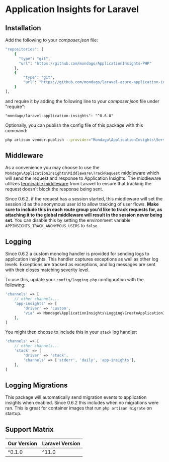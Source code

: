# Application Insights for Laravel

## Installation

Add the following to your _composer.json_ file:

```bash
"repositories": [
    {
      "type": "git",
      "url": "https://github.com/mondago/ApplicationInsights-PHP"
    },
    {
        "type": "git",
        "url": "https://github.com/mondago/laravel-azure-application-insights"
    }
],
```

and require it by adding the following line to your _composer.json_ file under "require":

```
"mondago/laravel-application-insights": "^0.6.0"
```

Optionally, you can publish the config file of this package with this command:

```bash
php artisan vendor:publish --provider="Mondago\ApplicationInsights\ServiceProvider"
```

## Middleware

As a convenience you may choose to use the `Mondago\ApplicationInsights\Middleware\TrackRequest` middleware which will send the request and response to Application Insights.
The middleware utilizes [terminable middleware](https://laravel.com/docs/8.x/middleware#terminable-middleware) from Laravel to ensure that tracking the request doesn't block the response being sent.

Since 0.6.2, if the request has a session started, this middleware will set the session id as the anonymous user id to allow tracking of user flows.
**Make sure to include this in each route group you'd like to track requests for, as attaching it to the global middleware will result in the session never being set**.
You can disable this by setting the environment variable `APPINSIGHTS_TRACK_ANONYMOUS_USERS` to `false`.

## Logging

Since 0.6.2 a custom monolog handler is provided for sending logs to application insights.
This handler captures exceptions as well as other log levels.
Exceptions are tracked as exceptions, and log messages are sent with their closes matching severity level.

To use this, update your `config/logging.php` configuration with the following:

```php
'channels' => [
    // other channels...
    'app-insights' => [
        'driver' => 'custom',
        'via' => Mondago\ApplicationInsights\Logging\CreateApplicationInsightsLogger::class,
    ],
]
```

You might then choose to include this in your `stack` log handler:

```php
'channels' => [
    // other channels...
    'stack' => [
        'driver' => 'stack',
        'channels' => ['stderr', 'daily', 'app-insights'],
    ],
]
```

## Logging Migrations

This package will automatically send migration events to application insights when enabled.
Since 0.6.2 this includes when no migrations were ran. This is great for container images that run `php artisan migrate` on startup.

## Support Matrix

| Our Version | Laravel Version |
|-------------|-----------------|
| ^0.1.0      | ^11.0           |
